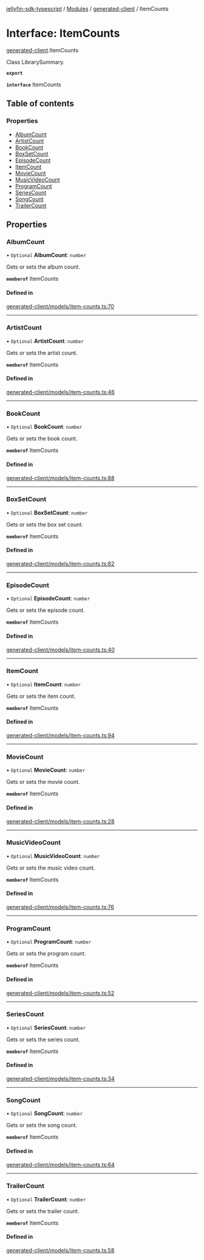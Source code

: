 [jellyfin-sdk-typescript](../README.md) / [Modules](../modules.md) / [generated-client](../modules/generated_client.md) / ItemCounts

# Interface: ItemCounts

[generated-client](../modules/generated_client.md).ItemCounts

Class LibrarySummary.

**`export`**

**`interface`** ItemCounts

## Table of contents

### Properties

- [AlbumCount](generated_client.ItemCounts.md#albumcount)
- [ArtistCount](generated_client.ItemCounts.md#artistcount)
- [BookCount](generated_client.ItemCounts.md#bookcount)
- [BoxSetCount](generated_client.ItemCounts.md#boxsetcount)
- [EpisodeCount](generated_client.ItemCounts.md#episodecount)
- [ItemCount](generated_client.ItemCounts.md#itemcount)
- [MovieCount](generated_client.ItemCounts.md#moviecount)
- [MusicVideoCount](generated_client.ItemCounts.md#musicvideocount)
- [ProgramCount](generated_client.ItemCounts.md#programcount)
- [SeriesCount](generated_client.ItemCounts.md#seriescount)
- [SongCount](generated_client.ItemCounts.md#songcount)
- [TrailerCount](generated_client.ItemCounts.md#trailercount)

## Properties

### AlbumCount

• `Optional` **AlbumCount**: `number`

Gets or sets the album count.

**`memberof`** ItemCounts

#### Defined in

[generated-client/models/item-counts.ts:70](https://github.com/thornbill/jellyfin-sdk-typescript/blob/46678c1/src/generated-client/models/item-counts.ts#L70)

___

### ArtistCount

• `Optional` **ArtistCount**: `number`

Gets or sets the artist count.

**`memberof`** ItemCounts

#### Defined in

[generated-client/models/item-counts.ts:46](https://github.com/thornbill/jellyfin-sdk-typescript/blob/46678c1/src/generated-client/models/item-counts.ts#L46)

___

### BookCount

• `Optional` **BookCount**: `number`

Gets or sets the book count.

**`memberof`** ItemCounts

#### Defined in

[generated-client/models/item-counts.ts:88](https://github.com/thornbill/jellyfin-sdk-typescript/blob/46678c1/src/generated-client/models/item-counts.ts#L88)

___

### BoxSetCount

• `Optional` **BoxSetCount**: `number`

Gets or sets the box set count.

**`memberof`** ItemCounts

#### Defined in

[generated-client/models/item-counts.ts:82](https://github.com/thornbill/jellyfin-sdk-typescript/blob/46678c1/src/generated-client/models/item-counts.ts#L82)

___

### EpisodeCount

• `Optional` **EpisodeCount**: `number`

Gets or sets the episode count.

**`memberof`** ItemCounts

#### Defined in

[generated-client/models/item-counts.ts:40](https://github.com/thornbill/jellyfin-sdk-typescript/blob/46678c1/src/generated-client/models/item-counts.ts#L40)

___

### ItemCount

• `Optional` **ItemCount**: `number`

Gets or sets the item count.

**`memberof`** ItemCounts

#### Defined in

[generated-client/models/item-counts.ts:94](https://github.com/thornbill/jellyfin-sdk-typescript/blob/46678c1/src/generated-client/models/item-counts.ts#L94)

___

### MovieCount

• `Optional` **MovieCount**: `number`

Gets or sets the movie count.

**`memberof`** ItemCounts

#### Defined in

[generated-client/models/item-counts.ts:28](https://github.com/thornbill/jellyfin-sdk-typescript/blob/46678c1/src/generated-client/models/item-counts.ts#L28)

___

### MusicVideoCount

• `Optional` **MusicVideoCount**: `number`

Gets or sets the music video count.

**`memberof`** ItemCounts

#### Defined in

[generated-client/models/item-counts.ts:76](https://github.com/thornbill/jellyfin-sdk-typescript/blob/46678c1/src/generated-client/models/item-counts.ts#L76)

___

### ProgramCount

• `Optional` **ProgramCount**: `number`

Gets or sets the program count.

**`memberof`** ItemCounts

#### Defined in

[generated-client/models/item-counts.ts:52](https://github.com/thornbill/jellyfin-sdk-typescript/blob/46678c1/src/generated-client/models/item-counts.ts#L52)

___

### SeriesCount

• `Optional` **SeriesCount**: `number`

Gets or sets the series count.

**`memberof`** ItemCounts

#### Defined in

[generated-client/models/item-counts.ts:34](https://github.com/thornbill/jellyfin-sdk-typescript/blob/46678c1/src/generated-client/models/item-counts.ts#L34)

___

### SongCount

• `Optional` **SongCount**: `number`

Gets or sets the song count.

**`memberof`** ItemCounts

#### Defined in

[generated-client/models/item-counts.ts:64](https://github.com/thornbill/jellyfin-sdk-typescript/blob/46678c1/src/generated-client/models/item-counts.ts#L64)

___

### TrailerCount

• `Optional` **TrailerCount**: `number`

Gets or sets the trailer count.

**`memberof`** ItemCounts

#### Defined in

[generated-client/models/item-counts.ts:58](https://github.com/thornbill/jellyfin-sdk-typescript/blob/46678c1/src/generated-client/models/item-counts.ts#L58)
